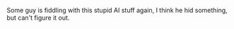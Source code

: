 Some guy is fiddling with this stupid AI stuff again, I think he hid something, but can't figure it out.
